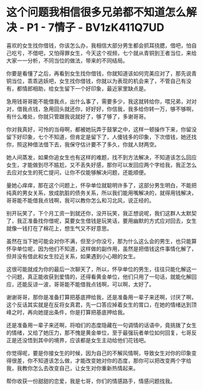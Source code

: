 # 这个问题我相信很多兄弟都不知道怎么解决 - P1 - 7情子 - BV1zK411Q7UD

喜欢的女生找你借钱，你该怎么办，我相信大部分男生都会抓耳挠腮，借吧，怕自己吃亏，不借吧，又怕得罪女生，今天这个视频，七个就从青铜到王者当位，来给大家一一分析，不同当位的做法，带来的不同结局。

你要是看懂了之后，再看到女生找你借钱，你就知道该如何完美应对了，那先说青铜当位，乖乖逃妖吧，女生找你借钱，你就以为表现的机会来了，不管自己有没有，都情郎相助，给女生留下一个好印象，最近家里缺点是。

急用钱哥哥能不能借我点，出什么事了，需要多少，我这就转给你，喂兄弟，对对对，借我点钱，急用回头就还你，好好好，你信我，我多给你转一万，够不够啊，有什么难处，你就只管跟我说就好了，够了够了，多谢哥哥。

你对我真好，可怜的当母啊，都被她玩弄于鼓掌之中，这样一顿操作下来，你留没留下好印象，七个不知道，但肯定是留下了，人傻钱多的印象，下次借钱，她还找你，照这种借法借下去，我保守估计要不了多久，你就人财两空。

她人间蒸发，如果你追女生也有这样的难题，找不到方法解决，不知道该怎么回应女生，才能做到尽不尴尬，又不丢失好感，那你可以发回应两个字给我，我正怎么去应对女生的死亡提问，让你不仅能够解决问题，还能顺便。

量她心痒痒，那在这个问题上，怀孕单位就聪明许多了，这部分男生明白，不能把纯真的男女关系，放成肮脏的债务关系，所以我们能用嘴解决的，就得用钱解决，哥哥能不能借我点钱啊，我可以教你怎么和习北风，说正经的。

别开玩笑了，下个月工资一到就还你，没开玩笑，我正想说呢，我们这群人太默契了，我正准备找你借呢，莫要女生借钱是玩笑话，要用幽默的方式应对回去，女生就像一钱打在了棉花上，想生气又不好意思。

虽然在当下她可能会对你不满，但至少你没亏，那为什么这么会的男生，也只能算怀孕单位呢，因为他们不知道，这样做的副作用，虽然是把借钱这件事情化解了，但并没有借此和女生拉近关系，如果遇到小心眼的女生。

这很可能就成为你的最后一次聊天了，所以，怀孕单位的男生，往往只能化解这一个问题，真正能收获到爱情的，还得看黄金单位，他们只用了一句话，就能化解回应，还能反谅一波，哥哥能不能借我点钱啊，可以啊，太好了。

谢谢哥哥，那你是准备打算把基底押给我，还是准备用一辈子来还啊，讨厌了啊，这个反话其实就是在反将女真君，先一口答应掉着女生的胃口，在她的情绪达到顶峰之时，再向她提出条件，你是打算把基底押给我。

还是准备用一辈子来还啊，将咱们的态度隐藏在一句调情的话语中，竟挑拨了女生的情绪，又给了她压力，那不愧是黄金单位，至于最强玩者单位如何回复，七哥反正是还没悟到其中的境界，应该都是女生主动给他们花钱吧。

你觉得呢，要是你接女生的时候，因为自己的不解风情啊，导致女生对你的印象变得很差，你不知道该怎么做，才能改变她对你的态度，那你可以把改变两个字给我，我教你怎么去改变自己，让女生对你重新热情起来。

帮你收获一份甜甜的恋爱，我是七哥，你们的情感路手，情感问题找我。